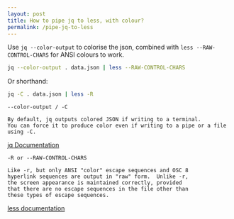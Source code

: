 ```yaml
---
layout: post
title: How to pipe jq to less, with colour?
permalink: /pipe-jq-to-less
---
```

Use `jq --color-output` to colorise the json,
combined with `less --RAW-CONTROL-CHARS` for ANSI colours to work.

```sh
jq --color-output . data.json | less --RAW-CONTROL-CHARS
```

Or shorthand:

```sh
jq -C . data.json | less -R
```

```
--color-output / -C

By default, jq outputs colored JSON if writing to a terminal.
You can force it to produce color even if writing to a pipe or a file using -C.
```
[jq Documentation](https://stedolan.github.io/jq/manual/#Invokingjq)

```
-R or --RAW-CONTROL-CHARS

Like -r, but only ANSI "color" escape sequences and OSC 8
hyperlink sequences are output in "raw" form.  Unlike -r,
the screen appearance is maintained correctly, provided
that there are no escape sequences in the file other than
these types of escape sequences.
```
[less documentation](https://man7.org/linux/man-pages/man1/less.1.html)
